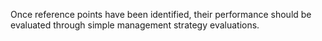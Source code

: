Once reference points have been identified, their performance should be evaluated through simple management strategy evaluations.